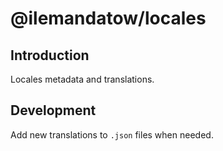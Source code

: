 # @ilemandatow/locales

## Introduction

Locales metadata and translations.

## Development

Add new translations to `.json` files when needed.
